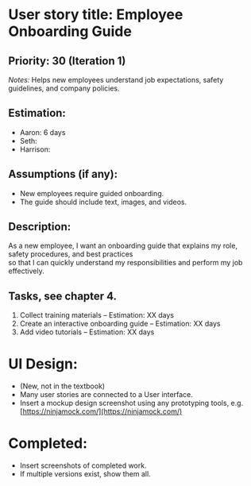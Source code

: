 # User story title: Employee Onboarding Guide  

## Priority: 30 (Iteration 1)  
*Notes:* Helps new employees understand job expectations, safety guidelines, and company policies.  

## Estimation:  
* Aaron: 6 days 
* Seth:  
* Harrison:  

## Assumptions (if any):  
* New employees require guided onboarding.  
* The guide should include text, images, and videos.  

## Description:  
As a new employee, I want an onboarding guide that explains my role, safety procedures, and best practices  
so that I can quickly understand my responsibilities and perform my job effectively.  

## Tasks, see chapter 4.  
1. Collect training materials – Estimation: XX days  
2. Create an interactive onboarding guide – Estimation: XX days  
3. Add video tutorials – Estimation: XX days  

# UI Design:
* (New, not in the textbook) 
* Many user stories are connected to a User interface.
* Insert a mockup design screenshot using any prototyping tools, e.g. [https://ninjamock.com/](https://ninjamock.com/)  

# Completed:  
* Insert screenshots of completed work.  
* If multiple versions exist, show them all.  
